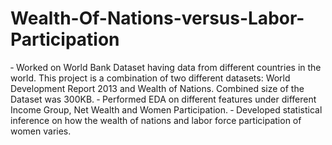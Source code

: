 # Wealth-Of-Nations-versus-Labor-Participation

‑ Worked on World Bank Dataset having data from different countries in the world. This project is a combination of two different
datasets: World Development Report 2013 and Wealth of Nations. Combined size of the Dataset was 300KB.
‑ Performed EDA on different features under different Income Group, Net Wealth and Women Participation.
‑ Developed statistical inference on how the wealth of nations and labor force participation of women varies.
